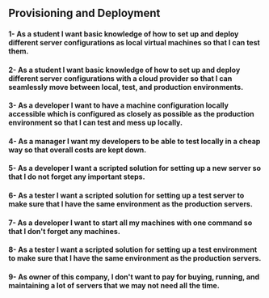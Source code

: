 ## Provisioning and Deployment

#### 1- As a student I want basic knowledge of how to set up and deploy different server configurations as local virtual machines so that I can test them.
#### 2- As a student I want basic knowledge of how to set up and deploy different server configurations with a cloud provider so that I can seamlessly move         between local, test, and production environments.
#### 3- As a developer I want to have a machine configuration locally accessible which is configured as closely as possible as the production environment           so that I can test and mess up locally.
#### 4- As a manager I want my developers to be able to test locally in a cheap way so that overall costs are kept down.
#### 5- As a developer I want a scripted solution for setting up a new server so that I do not forget any important steps.
#### 6- As a tester I want a scripted solution for setting up a test server to make sure that I have the same environment as the production servers.
#### 7- As a developer I want to start all my machines with one command so that I don't forget any machines.
#### 8- As a tester I want a scripted solution for setting up a test environment to make sure that I have the same environment as the production servers.
#### 9- As owner of this company, I don't want to pay for buying, running, and maintaining a lot of servers that we may not need all the time.
